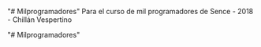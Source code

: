 "# Milprogramadores" 
Para el curso de mil programadores de Sence - 2018 - Chillán Vespertino

"# Milprogramadores" 
